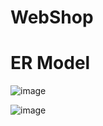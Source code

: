 # WebShop

# ER Model
![image](https://github.com/user-attachments/assets/eeb0c126-1c20-4d54-ab6a-edb90577bf16)

![image](https://github.com/user-attachments/assets/cde15911-41a6-497d-85b2-8792f79145fe)
